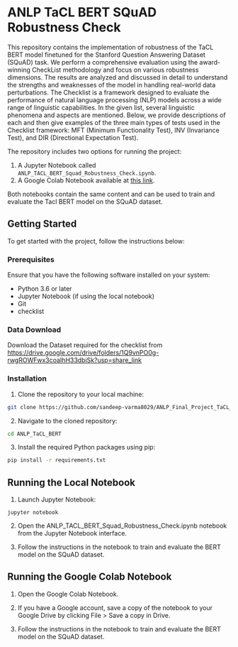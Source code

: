 # ANLP TaCL BERT SQuAD Robustness Check

This repository contains the implementation of robustness of the TaCL BERT model finetuned for the Stanford Question Answering Dataset (SQuAD) task. We perform a comprehensive evaluation using the award-winning CheckList methodology and focus on various robustness dimensions. The results are analyzed and discussed in detail to understand the strengths and weaknesses of the model in handling real-world data perturbations.
The Checklist is a framework designed to evaluate the performance of natural language processing (NLP) models across a wide range of linguistic capabilities. In the given list, several linguistic phenomena and aspects are mentioned. Below, we provide descriptions of each and then give examples of the three main types of tests used in the Checklist framework: MFT (Minimum Functionality Test), INV (Invariance Test), and DIR (Directional Expectation Test).

The repository includes two options for running the project:

1. A Jupyter Notebook called `ANLP_TACL_BERT_Squad_Robustness_Check.ipynb`.
2. A Google Colab Notebook available at [this link](https://colab.research.google.com/drive/1L4G4vDVSalVI2ZqTW3Ti0UxA80ofjz2W?usp=sharing).

Both notebooks contain the same content and can be used to train and evaluate the Tacl BERT model on the SQuAD dataset.

## Getting Started

To get started with the project, follow the instructions below:

### Prerequisites

Ensure that you have the following software installed on your system:

- Python 3.6 or later
- Jupyter Notebook (if using the local notebook)
- Git
- checklist
### Data Download 
Download the Dataset required for the checklist from https://drive.google.com/drive/folders/1Q9vnPO0g-rwgROWFwx3coaIhH33dbiSk?usp=share_link
### Installation

1. Clone the repository to your local machine:

```bash
git clone https://github.com/sandeep-varma8029/ANLP_Final_Project_TaCL_BERT_Checkpoint_2.git
```
2. Navigate to the cloned repository:
```bash
cd ANLP_TaCL_BERT
```
3. Install the required Python packages using pip:
```bash
pip install -r requirements.txt

```
## Running the Local Notebook
1. Launch Jupyter Notebook:
```
jupyter notebook
```
2. Open the ANLP_TACL_BERT_Squad_Robustness_Check.ipynb  notebook from the Jupyter Notebook interface.

3. Follow the instructions in the notebook to train and evaluate the BERT model on the SQuAD dataset.

## Running the Google Colab Notebook
1. Open the Google Colab Notebook.

2. If you have a Google account, save a copy of the notebook to your Google Drive by clicking File > Save a copy in Drive.

3. Follow the instructions in the notebook to train and evaluate the BERT model on the SQuAD dataset.

